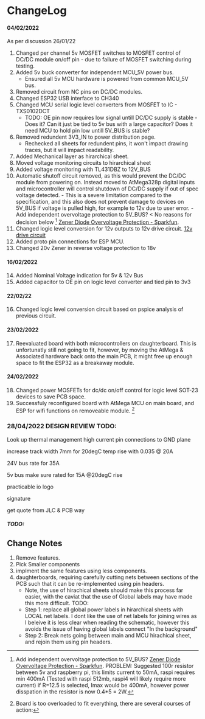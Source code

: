 # ChangeLog


#### 04/02/2022
As per discussion 26/01/22
1. Changed per channel 5v MOSFET switches to MOSFET control of DC/DC module on/off pin - due to failure of MOSFET switching during testing.
2. Added 5v buck converter for independent MCU_5V power bus.
	- Ensured all 5v MCU hardware is powered from common MCU_5V bus.
3. Removed circuit from NC pins on DC/DC modules.
4. Changed ESP32 USB interface to CH340
5. Changed MCU serial logic level converters from MOSFET to IC - TXS0102DCT
	- TODO: OE pin now requires low signal untill DC/DC supply is stable - Does it? Can it just be tied to 5v bus with a large capacitor? Does it need MCU to hold pin low untill 5V_BUS is stable?
6. Removed redundent 3V3_IN to power distribution page.
	- Rechecked all sheets for redundent pins, it won't impact drawing traces, but it will impact readability.
7. Added Mechanical layer as hirarchical sheet.
8. Moved voltage monitoring circuits to hirarchical sheet
9. Added voltage monitoring with TL431DBZ to 12V_BUS
10. Automatic shutoff circuit removed, as this would prevent the DC/DC module from powering on. Instead moved to AtMega328p digital inputs
and microcontroller will control shutdown of DC/DC supply if out of spec voltage detected.
		- This is a severe limitation compared to the specification, and this also does not prevent damage to devices on 5V_BUS if voltage is pulled high, for example to 12v due to user error.
		-  Add independent overvoltage protection to 5V_BUS? < No reasons for decision below [^1]
		[Zener Diode Overvoltage Protection - Sparkfun](https://www.rs-online.com/designspark/how-does-zener-diode-do-overvoltage-protection-in-circuit#:~:text=In%20order%20to%20protect%20the,flow%20in%20the%20reverse%20direction).
11. Changed logic level conversion for 12v outputs to 12v drive circuit. [12v drive circuit](https://forum.arduino.cc/t/easiest-way-of-driving-amplifying-from-5v-to-12v/123290)
12. Added proto pin connections for ESP MCU.
13. Changed 20v Zener in reverse voltage protection to 18v

#### 16/02/2022
14. Added Nominal Voltage indication for 5v & 12v Bus
15. Added capacitor to OE pin on logic level converter and tied pin to 3v3

#### 22/02/22
16. Changed logic level conversion circuit based on pspice analysis of previous circuit.

#### 23/02/2022

17. Reevaluated board with both microcontrollers on daughterboard. This is unfortunatly still not going to fit, however, by moving the AtMega & Associated hardware back onto the main PCB, it might free up enough space to fit the ESP32 as a breakaway module.


#### 24/02/2022

18. Changed power MOSFETs for dc/dc on/off control for logic level SOT-23 devices to save PCB space.
19. Successfuly reconfigured board with AtMega MCU on main board, and ESP for wifi functions on removeable module. [^daughterboard]



### 28/04/2022 DESIGN REVIEW TODO:

Look up thermal management high current pin connections to GND plane

increase track width 7mm for 20degC temp rise with 0.035  @ 20A

24V bus rate for 35A


5v bus make sure rated for 15A  @20degC rise


practicable io logo

signature

get quote from JLC & PCB way


##### TODO:



	
	





## Change Notes




[^1]: Add independent overvoltage protection to 5V_BUS? 		[Zener Diode Overvoltage Protection - Sparkfun](https://www.rs-online.com/designspark/how-does-zener-diode-do-overvoltage-protection-in-circuit#:~:text=In%20order%20to%20protect%20the,flow%20in%20the%20reverse%20direction).
PROBLEM: Suggested 100r resistor between 5v and raspberry pi, this limits current to 50mA, raspi requires min 400mA (Tested with raspi 512mb, raspi4 will likely require more current) 
if R=12.5 is selected, Imax would be 400mA, however power disspation in the resistor is now 0.4\*5 = 2W.


[^daughterboard]: Board is too overloaded to fit everything, there are several courses of action:
1. Remove features.
2. Pick Smaller components
3. implment the same features using less components.
4. daughterboards, requiring carefully cutting nets between sections of the PCB such that it can be re-implemented using pin headers.
	- Note, the use of hirachical sheets should make this process far easier, with the caviat that the use of Global labels may have made this more difficult.
	TODO:
	- Step 1: replace all global power labels in hirarchical sheets with LOCAL net labels. I dont like the use of net labels for joining wires as I beleive it is less clear when
	reading the schematic, however this avoids the issue of having global labels connect "In the background"
	- Step 2: Break nets going between main and MCU hirachical sheet, and rejoin them using pin headers.



